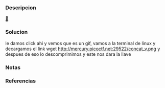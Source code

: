 ### Descripcion
[🥛](http://mercury.picoctf.net:29522/)

### Solucion
le damos click ahi y vemos que es un gif, vamos a la terminal de linux y decargamos el link wget http://mercury.picoctf.net:29522/concat_v.png y despues de eso lo descomprimimos y este nos dara la llave 

### Notas


### Referencias
